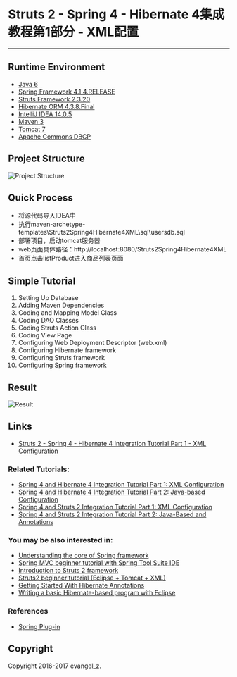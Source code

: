# Struts 2 - Spring 4 - Hibernate 4集成教程第1部分 - XML配置
---
## Runtime Environment
 - [Java 6](http://www.oracle.com/technetwork/java/javase/downloads/jdk6downloads-1902814.html)
 - [Spring Framework 4.1.4.RELEASE](http://projects.spring.io/spring-framework)
 - [Struts Framework 2.3.20](http://struts.apache.org)
 - [Hibernate ORM 4.3.8.Final](http://hibernate.org/orm)
 - [IntelliJ IDEA 14.0.5](http://www.jetbrains.com/idea/download/index.html)
 - [Maven 3](http://maven.apache.org/)
 - [Tomcat 7](http://tomcat.apache.org/)
 - [Apache Commons DBCP](http://commons.apache.org/proper/commons-dbcp/)

## Project Structure
![Project Structure](http://img.my.csdn.net/uploads/201704/12/1491985608_4120.png)

## Quick Process
* 将源代码导入IDEA中
* 执行maven-archetype-templates\Struts2Spring4Hibernate4XML\sql\usersdb.sql
* 部署项目，启动tomcat服务器
* web页面具体路径：http://localhost:8080/Struts2Spring4Hibernate4XML
* 首页点击listProduct进入商品列表页面

## Simple Tutorial
1. Setting Up Database
2. Adding Maven Dependencies
3. Coding and Mapping Model Class
4. Coding DAO Classes
5. Coding Struts Action Class
6. Coding View Page
7. Configuring Web Deployment Descriptor (web.xml)
8. Configuring Hibernate framework
9. Configuring Struts framework
10. Configuring Spring framework

## Result
![Result](http://www.codejava.net/images/articles/frameworks/struts/struts-spring-hibernate-xml/product_list_page.png)

## Links
- [Struts 2 - Spring 4 - Hibernate 4 Integration Tutorial Part 1 - XML Configuration](http://www.codejava.net/frameworks/struts/struts-2-spring-4-hibernate-4-integration-tutorial-part-1-xml-configuration)

### Related Tutorials:
- [Spring 4 and Hibernate 4 Integration Tutorial Part 1: XML Configuration](http://www.codejava.net/frameworks/spring/spring-4-and-hibernate-4-integration-tutorial-part-1-xml-configuration)
- [Spring 4 and Hibernate 4 Integration Tutorial Part 2: Java-based Configuration](http://www.codejava.net/frameworks/spring/spring-4-and-hibernate-4-integration-tutorial-part-2-java-based-configuration)
- [Spring 4 and Struts 2 Integration Tutorial Part 1: XML Configuration](http://www.codejava.net/frameworks/spring/spring-4-and-struts-2-integration-tutorial-part-1-xml-configuration)
- [Spring 4 and Struts 2 Integration Tutorial Part 2: Java-Based and Annotations](http://www.codejava.net/frameworks/spring/spring-4-and-struts-2-integration-tutorial-part-2-java-based-and-annotations)

### You may be also interested in:
- [Understanding the core of Spring framework](http://www.codejava.net/frameworks/spring/understanding-the-core-of-spring-framework)
- [Spring MVC beginner tutorial with Spring Tool Suite IDE](http://www.codejava.net/frameworks/spring/spring-mvc-beginner-tutorial-with-spring-tool-suite-ide)
- [Introduction to Struts 2 framework](http://www.codejava.net/frameworks/struts/introduction-to-struts-2-framework)
- [Struts2 beginner tutorial (Eclipse + Tomcat + XML)](http://www.codejava.net/frameworks/struts/struts2-beginner-tutorial-eclipse-tomcat-xml)
- [Getting Started With Hibernate Annotations](http://www.codejava.net/frameworks/hibernate/getting-started-with-hibernate-annotations)
- [Writing a basic Hibernate-based program with Eclipse](http://www.codejava.net/frameworks/hibernate/writing-a-basic-hibernate-based-program-with-eclipse)

### References
- [Spring Plug-in](http://struts.apache.org/docs/spring-plugin.html)

## Copyright
Copyright 2016-2017 evangel_z.
